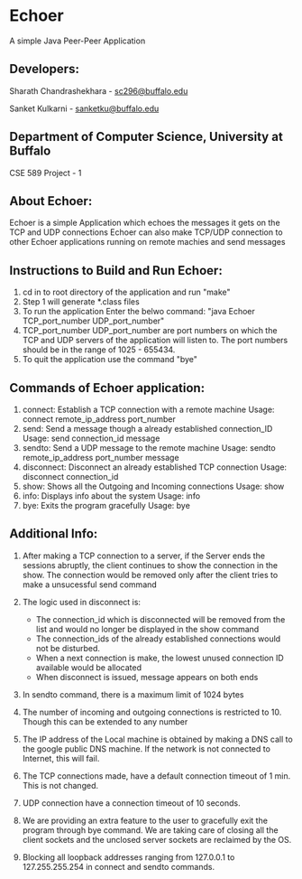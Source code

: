 Echoer
======
A simple Java Peer-Peer Application

Developers: 
----------
Sharath Chandrashekhara - sc296@buffalo.edu

Sanket Kulkarni - sanketku@buffalo.edu 

Department of Computer Science, University at Buffalo
----------------------------------

CSE 589 Project - 1

About Echoer: 
------------
Echoer is a simple Application which echoes the messages it gets on the TCP and UDP connections
Echoer can also make TCP/UDP connection to other Echoer applications running on remote machies
and send messages

Instructions to Build and Run Echoer:
------------------------------------
1. cd in to root directory of the application and run "make"
2. Step 1 will generate *.class files
3. To run the application Enter the belwo command:
	"java Echoer TCP_port_number UDP_port_number"
4. TCP_port_number UDP_port_number are port numbers on which the TCP and UDP servers of the application will listen to.
The port numbers should be in the range of 1025 - 655434.
5. To quit the application use the command "bye"

Commands of Echoer application:
-------------------------------

1. connect: Establish a TCP connection with a remote machine
	Usage: connect remote_ip_address port_number
2. send: Send a message though a already established connection_ID
	Usage: send connection_id message
3. sendto: Send a UDP message to the remote machine
	Usage: sendto remote_ip_address port_number message
4. disconnect: Disconnect an already established TCP connection
	Usage: disconnect connection_id
5. show: Shows all the Outgoing and Incoming connections
	Usage: show
6. info: Displays info about the system
	Usage: info
6. bye: Exits the program gracefully
	Usage: bye

Additional Info:
----------------

1. After making a TCP connection to a server, if the Server ends the sessions abruptly, the client continues to show the connection in the show.
The connection would be removed only after the client tries to make a unsucessful send command

2. The logic used in disconnect is: 
	- The connection_id which is disconnected will be removed from the list and would no longer be displayed in the show command
	- The connection_ids of the already established connections would not be disturbed. 
	- When a next connection is make, the lowest unused connection ID available would be allocated
	- When disconnect is issued, message appears on both ends

3. In sendto command, there is a maximum limit of 1024 bytes

4. The number of incoming and outgoing connections is restricted to 10. Though this can be extended to any number

5. The IP address of the Local machine is obtained by making a DNS call to the google public DNS machine. 
If the network is not connected to Internet, this will fail.

6. The TCP connections made, have a default connection timeout of 1 min. This is not changed.

7. UDP connection have a connection timeout of 10 seconds.

8. We are providing an extra feature to the user to gracefully exit the program through bye command. 
We are taking care of closing all the client sockets and the unclosed server sockets are reclaimed by the OS.

9. Blocking all loopback addresses ranging from 127.0.0.1 to 127.255.255.254 in connect and sendto commands.
